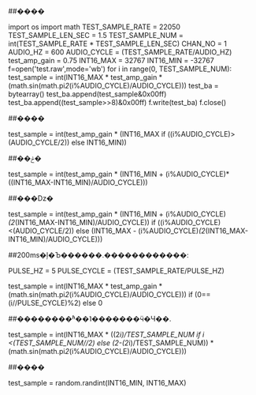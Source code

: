 ##����

import os
import math
TEST_SAMPLE_RATE = 22050
TEST_SAMPLE_LEN_SEC = 1.5
TEST_SAMPLE_NUM = int(TEST_SAMPLE_RATE * TEST_SAMPLE_LEN_SEC)
CHAN_NO = 1
AUDIO_HZ = 600
AUDIO_CYCLE = (TEST_SAMPLE_RATE/AUDIO_HZ)
test_amp_gain = 0.75
INT16_MAX = 32767
INT16_MIN = -32767
f=open('test.raw',mode='wb')
for i in range(0, TEST_SAMPLE_NUM):
    test_sample = int(INT16_MAX * test_amp_gain * (math.sin(math.pi*2*(i%AUDIO_CYCLE)/AUDIO_CYCLE)))
    test_ba = bytearray()
    test_ba.append(test_sample&0x00ff)
    test_ba.append((test_sample>>8)&0x00ff)
    f.write(test_ba)
f.close()

##����

test_sample = int(test_amp_gain * (INT16_MAX if ((i%AUDIO_CYCLE)>(AUDIO_CYCLE/2)) else INT16_MIN))

##��ݲ�

test_sample = int(test_amp_gain * (INT16_MIN + (i%AUDIO_CYCLE)*((INT16_MAX-INT16_MIN)/AUDIO_CYCLE)))


##���ǲ�

test_sample = int(test_amp_gain * (INT16_MIN + (i%AUDIO_CYCLE)*(2*(INT16_MAX-INT16_MIN)/AUDIO_CYCLE)) if ((i%AUDIO_CYCLE)<(AUDIO_CYCLE/2)) else (INT16_MAX - (i%AUDIO_CYCLE)*(2*(INT16_MAX-INT16_MIN)/AUDIO_CYCLE)))

##200ms�ļ�Ъ������.������������:

PULSE_HZ = 5
PULSE_CYCLE = (TEST_SAMPLE_RATE/PULSE_HZ)

test_sample = int(INT16_MAX * test_amp_gain * (math.sin(math.pi*2*(i%AUDIO_CYCLE)/AUDIO_CYCLE))) if (0==(i//PULSE_CYCLE)%2) else 0

##��������ʱ��˥�������ӵ�Ч��.

test_sample = int(INT16_MAX *
((2*i)/TEST_SAMPLE_NUM if i <(TEST_SAMPLE_NUM//2) else (2-(2*i)/TEST_SAMPLE_NUM)) *
(math.sin(math.pi*2*(i%AUDIO_CYCLE)/AUDIO_CYCLE)))

##����

test_sample = random.randint(INT16_MIN, INT16_MAX)